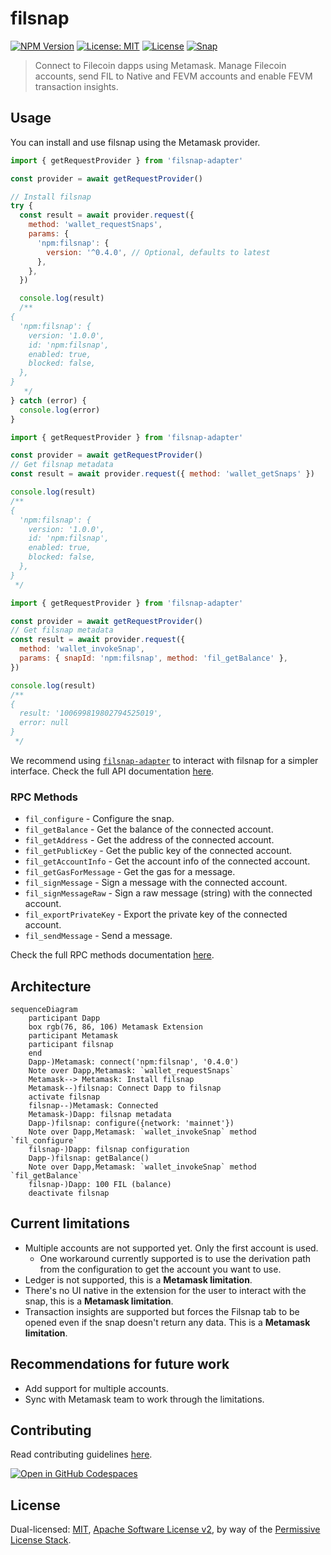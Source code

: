 # filsnap

[![NPM Version](https://img.shields.io/npm/v/filsnap.svg)](https://www.npmjs.com/package/filsnap)
[![License: MIT](https://img.shields.io/badge/License-MIT-yellow.svg)](https://opensource.org/licenses/MIT)
[![License](https://img.shields.io/badge/License-Apache%202.0-blue.svg)](https://opensource.org/licenses/Apache-2.0)
[![Snap](https://github.com/filecoin-project/filsnap/actions/workflows/snap.yml/badge.svg)](https://github.com/filecoin-project/filsnap/actions/workflows/snap.yml)

> Connect to Filecoin dapps using Metamask. Manage Filecoin accounts, send FIL to Native and FEVM accounts and enable FEVM transaction insights.

## Usage

You can install and use filsnap using the Metamask provider.

```js
import { getRequestProvider } from 'filsnap-adapter'

const provider = await getRequestProvider()

// Install filsnap
try {
  const result = await provider.request({
    method: 'wallet_requestSnaps',
    params: {
      'npm:filsnap': {
        version: '^0.4.0', // Optional, defaults to latest
      },
    },
  })

  console.log(result)
  /**
{
  'npm:filsnap': {
    version: '1.0.0',
    id: 'npm:filsnap',
    enabled: true,
    blocked: false,
  },
}
   */
} catch (error) {
  console.log(error)
}
```

```js
import { getRequestProvider } from 'filsnap-adapter'

const provider = await getRequestProvider()
// Get filsnap metadata
const result = await provider.request({ method: 'wallet_getSnaps' })

console.log(result)
/**
{
  'npm:filsnap': {
    version: '1.0.0',
    id: 'npm:filsnap',
    enabled: true,
    blocked: false,
  },
}
 */
```

```js
import { getRequestProvider } from 'filsnap-adapter'

const provider = await getRequestProvider()
// Get filsnap metadata
const result = await provider.request({
  method: 'wallet_invokeSnap',
  params: { snapId: 'npm:filsnap', method: 'fil_getBalance' },
})

console.log(result)
/**
{
  result: '100699819802794525019',
  error: null
}
 */
```

We recommend using [`filsnap-adapter`](../adapter) to interact with filsnap for a simpler interface. Check the full API documentation [here](https://filecoin-project.github.io/filsnap/).

### RPC Methods

- `fil_configure` - Configure the snap.
- `fil_getBalance` - Get the balance of the connected account.
- `fil_getAddress` - Get the address of the connected account.
- `fil_getPublicKey` - Get the public key of the connected account.
- `fil_getAccountInfo` - Get the account info of the connected account.
- `fil_getGasForMessage` - Get the gas for a message.
- `fil_signMessage` - Sign a message with the connected account.
- `fil_signMessageRaw` - Sign a raw message (string) with the connected account.
- `fil_exportPrivateKey` - Export the private key of the connected account.
- `fil_sendMessage` - Send a message.

Check the full RPC methods documentation [here](https://filecoin-project.github.io/filsnap/interfaces/filsnap.FilSnapMethods.html).

## Architecture

```mermaid
sequenceDiagram
    participant Dapp
    box rgb(76, 86, 106) Metamask Extension
    participant Metamask
    participant filsnap
    end
    Dapp-)Metamask: connect('npm:filsnap', '0.4.0')
    Note over Dapp,Metamask: `wallet_requestSnaps`
    Metamask--> Metamask: Install filsnap
    Metamask--)filsnap: Connect Dapp to filsnap
    activate filsnap
    filsnap--)Metamask: Connected
    Metamask-)Dapp: filsnap metadata
    Dapp-)filsnap: configure({network: 'mainnet'})
    Note over Dapp,Metamask: `wallet_invokeSnap` method `fil_configure`
    filsnap-)Dapp: filsnap configuration
    Dapp-)filsnap: getBalance()
    Note over Dapp,Metamask: `wallet_invokeSnap` method `fil_getBalance`
    filsnap-)Dapp: 100 FIL (balance)
    deactivate filsnap
```

## Current limitations

- Multiple accounts are not supported yet. Only the first account is used.
  - One workaround currently supported is to use the derivation path from the configuration to get the account you want to use.
- Ledger is not supported, this is a **Metamask limitation**.
- There's no UI native in the extension for the user to interact with the snap, this is a **Metamask limitation**.
- Transaction insights are supported but forces the Filsnap tab to be opened even if the snap doesn't return any data. This is a **Metamask limitation**.

## Recommendations for future work

- Add support for multiple accounts.
- Sync with Metamask team to work through the limitations.

## Contributing

Read contributing guidelines [here](../../.github/CONTRIBUTING.md).

[![Open in GitHub Codespaces](https://github.com/codespaces/badge.svg)](https://codespaces.new/filecoin-project/filsnap)

## License

Dual-licensed: [MIT](../../LICENSE-MIT), [Apache Software License v2](../../LICENSE-APACHE), by way of the
[Permissive License Stack](https://protocol.ai/blog/announcing-the-permissive-license-stack/).
